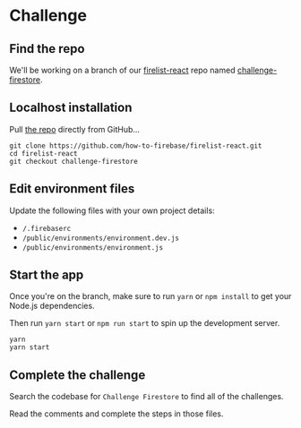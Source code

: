 # Challenge

## Find the repo

We'll be working on a branch of our [firelist-react](https://github.com/how-to-firebase/firelist-react) repo named [challenge-firestore](https://github.com/how-to-firebase/firelist-react/tree/challenge-firestore).

## Localhost installation

Pull [the repo](https://github.com/how-to-firebase/firelist-react) directly from GitHub...

```text
git clone https://github.com/how-to-firebase/firelist-react.git
cd firelist-react
git checkout challenge-firestore
```

## Edit environment files

Update the following files with your own project details:

* `/.firebaserc`
* `/public/environments/environment.dev.js`
* `/public/environments/environment.js`

## Start the app

Once you're on the branch, make sure to run `yarn` or `npm install` to get your Node.js dependencies.

Then run `yarn start` or `npm run start` to spin up the development server.

```text
yarn
yarn start
```

## Complete the challenge

Search the codebase for `Challenge Firestore` to find all of the challenges.

Read the comments and complete the steps in those files.


